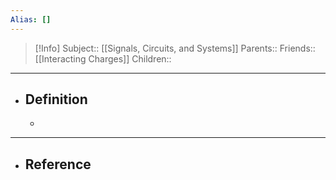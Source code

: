 ```yaml
---
Alias: []
---
```

> [!Info]
> Subject:: [[Signals, Circuits, and Systems]]
> Parents:: 
> Friends:: [[Interacting Charges]]
> Children:: 
---
- ## Definition
	- 
---
- ## Reference